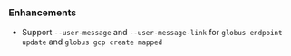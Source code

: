### Enhancements

* Support `--user-message` and `--user-message-link` for
  `globus endpoint update` and `globus gcp create mapped`
